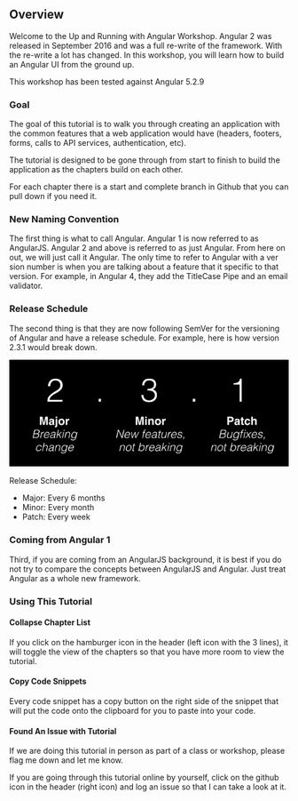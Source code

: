 ## Overview

Welcome to the Up and Running with Angular Workshop.  Angular 2 was released in September 2016 and was a full re-write of the framework.  With the re-write a lot has changed.   In this workshop, you will learn how to build an Angular UI from the ground up.

<div class="alert alert-danger" role="alert">This workshop has been tested against Angular 5.2.9</div>

### Goal

The goal of this tutorial is to walk you through creating an application with the common features that a web application would have (headers, footers, forms, calls to API services, authentication, etc).

The tutorial is designed to be gone through from start to finish to build the application as the chapters build on each other.

For each chapter there is a start and complete branch in Github that you can pull down if you need it.

### New Naming Convention

The first thing is what to call Angular.  Angular 1 is now referred to as AngularJS.  Angular 2 and above is referred to as just Angular.  From here on out, we will just call it Angular.  The only time to refer to Angular with a ver sion number is when you are talking about a feature that it specific to that version.  For example, in Angular 4, they add the TitleCase Pipe and an email validator.

### Release Schedule

The second thing is that they are now following SemVer for the versioning of Angular and have a release schedule.  For example, here is how version 2.3.1 would break down.

![SemVer](images/semver.png)

Release Schedule:

* Major: Every 6 months
* Minor: Every month
* Patch: Every week

### Coming from Angular 1

Third, if you are coming from an AngularJS background, it is best if you do not try to compare the concepts between AngularJS and Angular.  Just treat Angular as a whole new framework.

### Using This Tutorial

#### Collapse Chapter List

If you click on the hamburger icon in the header (left icon with the 3 lines), it will toggle the view of the chapters so that you have more room to view the tutorial.

#### Copy Code Snippets

Every code snippet has a copy button on the right side of the snippet that will put the code onto the clipboard for you to paste into your code.

#### Found An Issue with Tutorial

If we are doing this tutorial in person as part of a class or workshop, please flag me down and let me know.

If you are going through this tutorial online by yourself, click on the github icon in the header (right icon) and log an issue so that I can take a look at it.
